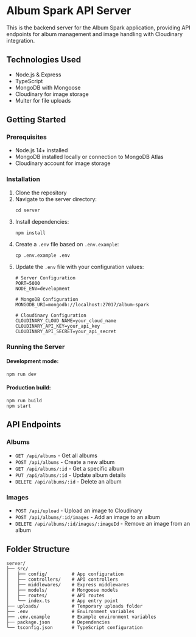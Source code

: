 # Album Spark API Server

This is the backend server for the Album Spark application, providing API endpoints for album management and image handling with Cloudinary integration.

## Technologies Used

- Node.js & Express
- TypeScript
- MongoDB with Mongoose
- Cloudinary for image storage
- Multer for file uploads

## Getting Started

### Prerequisites

- Node.js 14+ installed
- MongoDB installed locally or connection to MongoDB Atlas
- Cloudinary account for image storage

### Installation

1. Clone the repository
2. Navigate to the server directory:
   ```
   cd server
   ```
3. Install dependencies:
   ```
   npm install
   ```
4. Create a `.env` file based on `.env.example`:
   ```
   cp .env.example .env
   ```
5. Update the `.env` file with your configuration values:
   ```
   # Server Configuration
   PORT=5000
   NODE_ENV=development

   # MongoDB Configuration
   MONGODB_URI=mongodb://localhost:27017/album-spark

   # Cloudinary Configuration
   CLOUDINARY_CLOUD_NAME=your_cloud_name
   CLOUDINARY_API_KEY=your_api_key
   CLOUDINARY_API_SECRET=your_api_secret
   ```

### Running the Server

#### Development mode:

```
npm run dev
```

#### Production build:

```
npm run build
npm start
```

## API Endpoints

### Albums

- `GET /api/albums` - Get all albums
- `POST /api/albums` - Create a new album
- `GET /api/albums/:id` - Get a specific album
- `PUT /api/albums/:id` - Update album details
- `DELETE /api/albums/:id` - Delete an album

### Images

- `POST /api/upload` - Upload an image to Cloudinary
- `POST /api/albums/:id/images` - Add an image to an album
- `DELETE /api/albums/:id/images/:imageId` - Remove an image from an album

## Folder Structure

```
server/
├── src/
│   ├── config/         # App configuration
│   ├── controllers/    # API controllers
│   ├── middlewares/    # Express middlewares
│   ├── models/         # Mongoose models
│   ├── routes/         # API routes
│   └── index.ts        # App entry point
├── uploads/            # Temporary uploads folder
├── .env                # Environment variables
├── .env.example        # Example environment variables
├── package.json        # Dependencies
└── tsconfig.json       # TypeScript configuration
``` 